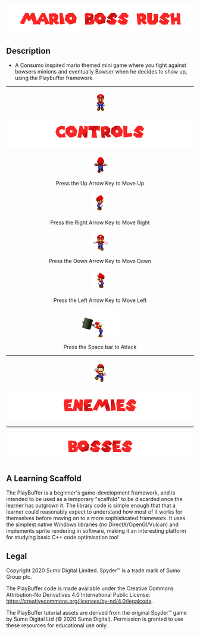 
![](/.github/images/mario_title.png)
## Description
* A Consumo inspired mario themed mini game where you fight against bowsers minions and eventually Bowser when he decides to show up, using the Playbuffer framework.
---------------------------------------------------------------------------------------------------------------------------------------------------------------------
<p align="center"> <img src="/.github/images/mario_idle.gif"> </p>

![](/.github/images/controls.png)

<p align="center"> <img src="/.github/images/mario_walk_n.gif"> </p>
<p align="center"> Press the Up Arrow Key to Move Up </p>

<p align="center"> <img src="/.github/images/mario_walk_e.gif"> </p>
<p align="center"> Press the Right Arrow Key to Move Right </p>

<p align="center"> <img src="/.github/images/mario_walk_s.gif"> </p>
<p align="center"> Press the Down Arrow Key to Move Down </p>

<p align="center"> <img src="/.github/images/mario_walk_w.gif"> </p>
<p align="center"> Press the Left Arrow Key to Move Left </p>

<p align="center"> <img src="/.github/images/mario_hammer.gif"> </p>
<p align="center"> Press the Space bar to Attack </p>

---------------------------------------------------------------------------------------------------------------------------------------------------------------------

<p align="center"> <img src="/.github/images/mario_dead.gif"> </p>

![](/.github/images/enemies.png)

---------------------------------------------------------------------------------------------------------------------------------------------------------------------

![](/.github/images/bosses.png)



## A Learning Scaffold
The PlayBuffer is a beginner's game-development framework, and is intended to be used as a temporary "scaffold" to be discarded once the learner has outgrown it. The library code is simple enough that that a learner could reasonably expect to understand how most of it works for themselves before moving on to a more sophisticated framework. It uses the simplest native Windows libraries (no DirectX/OpenGl/Vulcan) and implements sprite rendering in software, making it an interesting platform for studying basic C++ code optimisation too! 

## Legal
Copyright 2020 Sumo Digital Limited. Spyder™ is a trade mark of Sumo Group plc. 

The PlayBuffer code is made available under the Creative Commons Attribution-No Derivatives 4.0 International Public License: https://creativecommons.org/licenses/by-nd/4.0/legalcode.

The PlayBuffer tutorial assets are derived from the original Spyder™ game by Sumo Digital Ltd (© 2020 Sumo Digital). Permission is granted to use these resources for educational use only.
